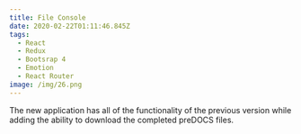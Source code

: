 ```yaml
---
title: File Console
date: 2020-02-22T01:11:46.845Z
tags:
  - React
  - Redux
  - Bootsrap 4
  - Emotion
  - React Router
image: /img/26.png
---
```

The new application has all of the functionality of the previous version while adding the ability to download the completed preDOCS files.
